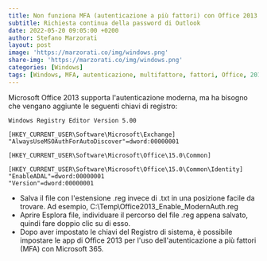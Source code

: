 ```yaml
---
title: Non funziona MFA (autenticazione a più fattori) con Office 2013
subtitle: Richiesta continua della password di Outlook
date: 2022-05-20 09:05:00 +0200
author: Stefano Marzorati
layout: post
image: 'https://marzorati.co/img/windows.png'
share-img: 'https://marzorati.co/img/windows.png'
categories: [Windows]
tags: [Windows, MFA, autenticazione, multifattore, fattori, Office, 2013, outlook, password]
---
```

Microsoft Office 2013 supporta l'autenticazione moderna, ma ha bisogno che vengano aggiunte le seguenti chiavi di registro:   

~~~regedit
Windows Registry Editor Version 5.00

[HKEY_CURRENT_USER\Software\Microsoft\Exchange]
"AlwaysUseMSOAuthForAutoDiscover"=dword:00000001

[HKEY_CURRENT_USER\Software\Microsoft\Office\15.0\Common]

[HKEY_CURRENT_USER\Software\Microsoft\Office\15.0\Common\Identity]
"EnableADAL"=dword:00000001
"Version"=dword:00000001
~~~

- Salva il file con l'estensione .reg invece di .txt in una posizione facile da trovare. Ad esempio, C:\Temp\Office2013_Enable_ModernAuth.reg
- Aprire Esplora file, individuare il percorso del file .reg appena salvato, quindi fare doppio clic su di esso.
- Dopo aver impostato le chiavi del Registro di sistema, è possibile impostare le app di Office 2013 per l'uso dell'autenticazione a più fattori (MFA) con Microsoft 365.